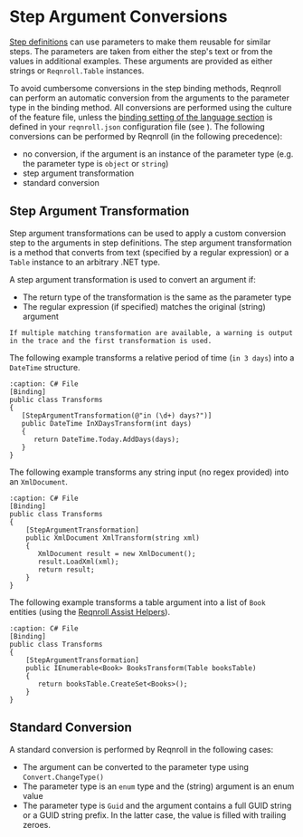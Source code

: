# Step Argument Conversions

[Step definitions](step-definitions) can use parameters to make them reusable for similar steps. The parameters are taken from either the step's text or from the values in additional examples. These arguments are provided as either strings or `Reqnroll.Table` instances.

To avoid cumbersome conversions in the step binding methods, Reqnroll can perform an automatic conversion from the arguments to the parameter type in the binding method. All conversions are performed using the culture of the feature file, unless the [binding setting of the language section](../installation/configuration) is defined in your `reqnroll.json` configuration file (see [](../gherkin/feature-language)). The following conversions can be performed by Reqnroll (in the following precedence):

* no conversion, if the argument is an instance of the parameter type (e.g. the parameter type is `object` or `string`)
* step argument transformation
* standard conversion

## Step Argument Transformation

Step argument transformations can be used to apply a custom conversion step to the arguments in step definitions. The step argument transformation is a method that converts from text (specified by a regular expression) or a `Table` instance to an arbitrary .NET type.

A step argument transformation is used to convert an argument if:

* The return type of the transformation is the same as the parameter type
* The regular expression (if specified) matches the original (string) argument

```{note}
If multiple matching transformation are available, a warning is output in the trace and the first transformation is used.
```

The following example transforms a relative period of time (`in 3 days`) into a `DateTime` structure.

```{code-block} csharp
:caption: C# File
[Binding]
public class Transforms
{
   [StepArgumentTransformation(@"in (\d+) days?")]
   public DateTime InXDaysTransform(int days)
   {
      return DateTime.Today.AddDays(days);
   }
}
```

The following example transforms any string input (no regex provided) into an `XmlDocument`.

```{code-block} csharp
:caption: C# File
[Binding]
public class Transforms
{
    [StepArgumentTransformation]
    public XmlDocument XmlTransform(string xml)
    {
       XmlDocument result = new XmlDocument();
       result.LoadXml(xml);
       return result;
    }
}
```

The following example transforms a table argument into a list of `Book` entities (using the [Reqnroll Assist Helpers](datatable-helpers)).  

```{code-block} csharp
:caption: C# File
[Binding]
public class Transforms
{
    [StepArgumentTransformation]
    public IEnumerable<Book> BooksTransform(Table booksTable)
    {
       return booksTable.CreateSet<Books>();
    }
}
```

## Standard Conversion

A standard conversion is performed by Reqnroll in the following cases:

* The argument can be converted to the parameter type using `Convert.ChangeType()`
* The parameter type is an `enum` type and the (string) argument is an enum value
* The parameter type is `Guid` and the argument contains a full GUID string or a GUID string prefix. In the latter case, the value is filled with trailing zeroes.
